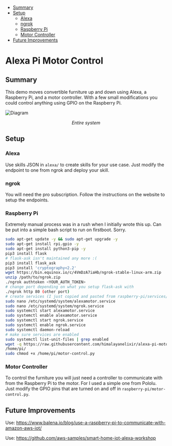 <!-- vscode-markdown-toc -->
* [Summary](#Summary)
* [Setup](#Setup)
	* [Alexa](#Alexa)
	* [ngrok](#ngrok)
	* [Raspberry Pi](#RaspberryPi)
	* [Motor Controller](#MotorController)
* [Future Improvements](#FutureImprovements)

<!-- vscode-markdown-toc-config
	numbering=false
	autoSave=true
	/vscode-markdown-toc-config -->
<!-- /vscode-markdown-toc -->

# Alexa Pi Motor Control

## <a name='Summary'></a>Summary

This demo moves convertible furniture up and down using Alexa, a Raspberry Pi, and a motor controller. With a few small modifications you could control anything using GPIO on the Raspberry Pi.

![Diagram](https://raw.githubusercontent.com/himalayanelixir/alexa-pi-motor-control/master/docs/alexa-pi-motor-control.png)
<p align="center"><i>Entire system</i></p>

## <a name='Setup'></a>Setup

### <a name='Alexa'></a>Alexa

Use skills JSON in ```alexa/``` to create skills for your use case. Just modify the endpoint to one from ngrok and deploy your skill. 

### <a name='ngrok'></a>ngrok

You will need the pro subscription. Follow the instructions on the website to setup the endpoints.

### <a name='RaspberryPi'></a>Raspberry Pi
Extremely manual process was in a rush when I initially wrote this up. Can be put into a simple bash script to run on firstboot. Sorry.

```bash
sudo apt-get update -y && sudo apt-get upgrade -y
sudo apt-get install rpi.gpio -y
sudo apt-get install python3-pip -y
pip3 install flask
# flask-ask isn't maintained any more :(
pip3 install flask_ask
pip3 install 'cryptography<2.2'
wget https://bin.equinox.io/c/4VmDzA7iaHb/ngrok-stable-linux-arm.zip
unzip /path/to/ngrok.zip
./ngrok authtoken <YOUR_AUTH_TOKEN>
# change port depending on what you setup flask-ask with
./ngrok http 80 (other port)
# create services (I just copied and pasted from raspberry-pi/services/)
sudo nano /etc/systemd/system/alexamotor.service
sudo nano /etc/systemd/system/ngrok.service
sudo systemctl start alexamotor.service
sudo systemctl enable alexamotor.service
sudo systemctl start ngrok.service
sudo systemctl enable ngrok.service
sudo systemctl daemon-reload
# make sure services are enabled
sudo systemctl list-unit-files | grep enabled
wget -q https://raw.githubusercontent.com/himalayanelixir/alexa-pi-motor-control/master/raspberry-pi/motor_control.py
/home/pi/
sudo chmod +x /home/pi/motor-control.py
```

### <a name='MotorController'></a>Motor Controller

To control the furniture you will just need a controller to communicate with from the Raspberry Pi to the motor. For I used a simple one from Pololu. Just modify the GPIO pins that are turned on and off in ```raspberry-pi/motor-control.py```.


## <a name='FutureImprovements'></a>Future Improvements

Use: <https://www.balena.io/blog/use-a-raspberry-pi-to-communicate-with-amazon-aws-iot/>

Use: <https://github.com/aws-samples/smart-home-iot-alexa-workshop>